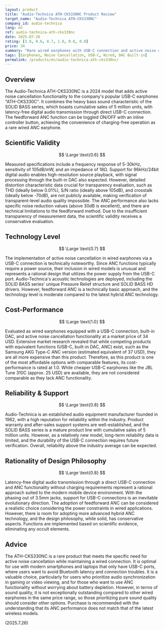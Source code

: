 ```yaml
---
layout: product
title: "Audio-Technica ATH-CKS330NC Product Review"
target_name: "Audio-Technica ATH-CKS330NC"
company_id: audio-technica
lang: en
ref: audio-technica-ath-cks330nc
date: 2025-07-26
rating: [3.9, 0.6, 0.7, 1.0, 0.8, 0.8]
price: 34
summary: "Rare wired earphones with USB-C connection and active noise cancellation. Features characteristic bass from SOLID BASS series and high-quality playback via built-in DAC."
tags: [Earphones, Noise Cancellation, USB-C, Wired, DAC Built-in]
permalink: /products/en/audio-technica-ath-cks330nc/
---
```


## Overview

The Audio-Technica ATH-CKS330NC is a 2024 model that adds active noise cancellation functionality to the company's popular USB-C earphones "ATH-CKS330C". It combines the heavy bass sound characteristic of the SOLID BASS series, which boasts cumulative sales of 5 million units, with latency-free digital audio transmission through direct USB-C connection. The feedforward ANC function can be toggled ON/OFF with an inline controller button, achieving the convenience of charging-free operation as a rare wired ANC earphone.

## Scientific Validity

$$ \Large \text{0.6} $$

Measured specifications include a frequency response of 5-30kHz, sensitivity of 105dB/mW, and an impedance of 18Ω. Support for 96kHz/24bit digital audio enables high-resolution source playback, with signal processing through the built-in DAC also expected. However, detailed distortion characteristic data crucial for transparency evaluation, such as THD (ideally below 0.01%), S/N ratio (ideally above 105dB), and crosstalk (ideally below -70dB), are not publicly available, making verification of transparent-level audio quality impossible. The ANC performance also lacks specific noise reduction values (above 30dB is excellent), and there are technical limitations to the feedforward method. Due to the insufficient transparency of measurement data, the scientific validity receives a conservative evaluation.

## Technology Level

$$ \Large \text{0.7} $$

The implementation of active noise cancellation in wired earphones via a USB-C connection is technically noteworthy. Since ANC functions typically require a power source, their inclusion in wired models is unusual and represents a rational design that utilizes the power supply from the USB-C port. Audio-Technica's acoustic technologies are deployed, including the SOLID BASS series' unique Pressure Relief structure and SOLID BASS HD drivers. However, feedforward ANC is a technically basic approach, and the technology level is moderate compared to the latest hybrid ANC technology.

## Cost-Performance

$$ \Large \text{1.0} $$

Evaluated as wired earphones equipped with a USB-C connection, built-in DAC, and active noise cancellation functionality at a market price of 34 USD. Extensive market research revealed that while competing products with equivalent functions (USB-C, built-in DAC, ANC) exist, such as the Samsung AKG Type-C ANC version (estimated equivalent of 37 USD), they are all more expensive than this product. Therefore, as this product is one of the most affordable options with comparable features, its cost-performance is rated at 1.0. While cheaper USB-C earphones like the JBL Tune 310C (approx. 25 USD) are available, they are not considered comparable as they lack ANC functionality.

## Reliability & Support

$$ \Large \text{0.8} $$

Audio-Technica is an established audio equipment manufacturer founded in 1962, with a high reputation for reliability within the industry. Product warranty and after-sales support systems are well-established, and the SOLID BASS series is a mature product line with cumulative sales of 5 million units. However, as a relatively new model, long-term reliability data is limited, and the durability of the USB-C connection requires future verification. Overall, reliability above the industry average can be expected.

## Rationality of Design Philosophy

$$ \Large \text{0.8} $$

Latency-free digital audio transmission through a direct USB-C connection and ANC functionality without charging requirements represent a rational approach suited to the modern mobile device environment. With the phasing out of 3.5mm jacks, support for USB-C connections is an inevitable evolutionary direction. The adoption of feedforward ANC can be considered a realistic choice considering the power constraints in wired applications. However, there is room for adopting more advanced hybrid ANC technology, and the design philosophy, while solid, has conservative aspects. Functions are implemented based on scientific evidence, eliminating any occult elements.

## Advice

The ATH-CKS330NC is a rare product that meets the specific need for active noise cancellation while maintaining a wired connection. It is optimal for use with modern smartphones and laptops that only have USB-C ports, where users want to avoid Bluetooth latency and connection troubles. It is a valuable choice, particularly for users who prioritize audio synchronization in gaming or video viewing, and for those who want to use ANC functionality without worrying about battery depletion. However, in terms of sound quality, it is not exceptionally outstanding compared to other wired earphones in the same price range, so those prioritizing pure sound quality should consider other options. Purchase is recommended with the understanding that its ANC performance does not match that of the latest wireless models.

(2025.7.26)